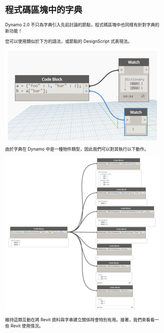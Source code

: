 

# 程式碼區塊中的字典

Dynamo 2.0 不只為字典引入先前討論的節點，程式碼區塊中也同樣有針對字典的新功能！

您可以使用類似於下方的語法，或節點的 DesignScript 式表現法。

![影像](images/9-1/DYN20_Dictionary.png)

由於字典在 Dynamo 中是一種物件類型，因此我們可以對其執行以下動作。

![影像](images/9-3/9-3_dictionaryCodeBlocks.png)

維持這類互動在將 Revit 資料與字串建立關係時會特別有用。接著，我們來看看一些 Revit 使用情況。

